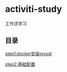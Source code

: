 # activiti-study

工作流学习

## 目录

[step1:docker安装mysql](./doc/step1.md)

[step2:基础配置](./doc/step2.md)

